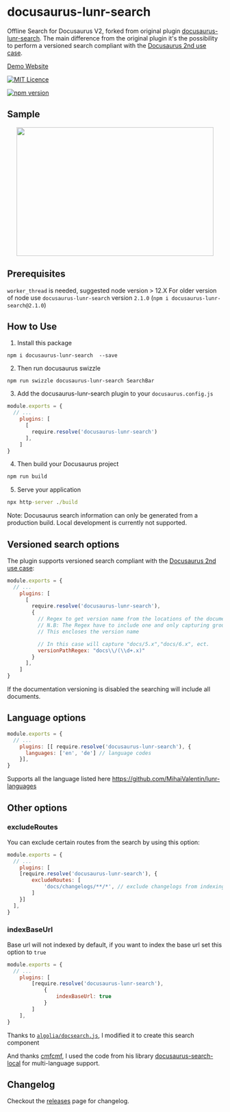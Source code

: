 # docusaurus-lunr-search

Offline Search for Docusaurus V2, forked from original plugin [docusaurus-lunr-search](https://lelouch77.github.io).
The main difference from the original plugin it's the possibility to perform a versioned search compliant with the [Docusaurus 2nd use case](https://v2.docusaurus.io/docs/versioning/#recommended-practices).

[Demo Website](https://lelouch77.github.io/docusaurus-lunr-search-multilang/)

 [![MIT Licence](https://img.shields.io/github/license/lelouch77/docusaurus-lunr-search)](#)

[![npm version](https://badge.fury.io/js/docusaurus-lunr-search.svg)](https://www.npmjs.com/package/docusaurus-lunr-search)

## Sample

<p align="center">
  <img width="460" height="300" src="https://raw.githubusercontent.com/lelouch77/docusaurus-lunr-search/master/assets/search-offline.png">
</p>

## Prerequisites

`worker_thread` is needed, suggested node version > 12.X
For older version of node use `docusaurus-lunr-search` version `2.1.0`
(`npm i docusaurus-lunr-search@2.1.0`)

## How to Use

1. Install this package

```
npm i docusaurus-lunr-search  --save
```

2. Then run docusaurus swizzle

```
npm run swizzle docusaurus-lunr-search SearchBar
```

3. Add the docusaurus-lunr-search plugin to your `docusaurus.config.js`

```js
module.exports = {
  // ...
    plugins: [
      [
        require.resolve('docusaurus-lunr-search')
      ],
    ]
}
```

4. Then build your Docusaurus project

```sh
npm run build
```

5. Serve your application

```cmd
npx http-server ./build
```

Note: Docusaurus search information can only be generated from a production build. Local development is currently not supported.

## Versioned search options

The plugin supports versioned search compliant with the [Docusaurus 2nd use case](https://v2.docusaurus.io/docs/versioning/#recommended-practices):

```js
module.exports = {
  // ...
    plugins: [
      [
        require.resolve('docusaurus-lunr-search'),
        {
          // Regex to get version name from the locations of the documents
          // N.B: The Regex have to include one and only capturing group.
          // This encloses the version name

          // In this case will capture "docs/5.x","docs/6.x", ect.
          versionPathRegex: "docs\\/(\\d+.x)"
        }
      ],
    ]
}
```

If the documentation versioning is disabled the searching will include all documents.

## Language options

```js
module.exports = {
  // ...
    plugins: [[ require.resolve('docusaurus-lunr-search'), {
      languages: ['en', 'de'] // language codes
    }],
}
```

Supports all the language listed here <https://github.com/MihaiValentin/lunr-languages>

## Other options

### excludeRoutes

You can exclude certain routes from the search by using this option:

```js
module.exports = {
  // ...
    plugins: [
    [require.resolve('docusaurus-lunr-search'), {
        excludeRoutes: [
            'docs/changelogs/**/*', // exclude changelogs from indexing
        ]
    }]
  ],
}
```

### indexBaseUrl

Base url will not indexed by default, if you want to index the base url set this option to `true`

```js
module.exports = {
  // ...
    plugins: [
        [require.resolve('docusaurus-lunr-search'),
            {
                indexBaseUrl: true
            }
        ]
    ],
}
```

Thanks to [`algolia/docsearch.js`](https://github.com/algolia/docsearch), I modified it to create this search component

And thanks [cmfcmf](https://github.com/cmfcmf), I used the code from his library [docusaurus-search-local](https://github.com/cmfcmf/docusaurus-search-local) for multi-language support.

## Changelog

Checkout the [releases](https://github.com/lelouch77/docusaurus-lunr-search/releases) page for changelog.
